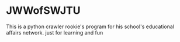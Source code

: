 # JWWofSWJTU
This is a python crawler rookie's  program for his school's educational affairs network.
just for learning and fun

